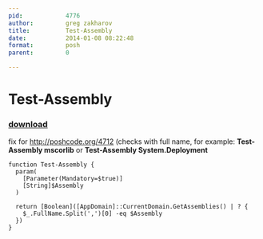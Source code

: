 ```yaml
---
pid:            4776
author:         greg zakharov
title:          Test-Assembly
date:           2014-01-08 08:22:48
format:         posh
parent:         0

---
```


# Test-Assembly

### [download](Scripts\4776.ps1)

fix for http://poshcode.org/4712 (checks with full name, for example: **Test-Assembly mscorlib** or **Test-Assembly System.Deployment**

```posh
function Test-Assembly {
  param(
    [Parameter(Mandatory=$true)]
    [String]$Assembly
  )
  
  return [Boolean]([AppDomain]::CurrentDomain.GetAssemblies() | ? {
    $_.FullName.Split(',')[0] -eq $Assembly
  })
}
```
